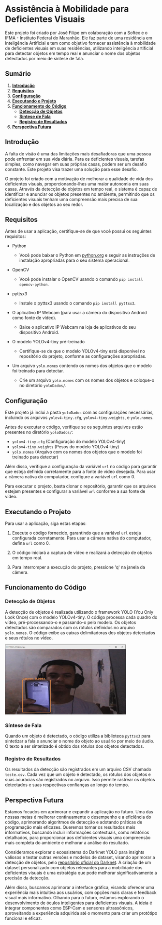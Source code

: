 # Assistência à Mobilidade para Deficientes Visuais

Este projeto foi criado por José Filipe em colaboração com a Softex e o IFMA - Instituto Federal do Maranhão. Ele faz parte de uma residência em Inteligência Artificial e tem como objetivo fornecer assistência à mobilidade de deficientes visuais em suas residências, utilizando inteligência artificial para detectar objetos em tempo real e anunciar o nome dos objetos detectados por meio de síntese de fala.

## Sumário

1. [**Introdução**](#introdução)
2. [**Requisitos**](#requisitos)
3. [**Configuração**](#configuração)
4. [**Executando o Projeto**](#executando-o-projeto)
5. [**Funcionamento do Código**](#funcionamento-do-código)
   - [**Detecção de Objetos**](#detecção-de-objetos)
   - [**Síntese de Fala**](#síntese-de-fala)
   - [**Registro de Resultados**](#registro-de-resultados)
6. [**Perspectiva Futura**](#perspectiva-futura)

## Introdução

A falta de visão é uma das limitações mais desafiadoras que uma pessoa pode enfrentar em sua vida diária. Para os deficientes visuais, tarefas simples, como navegar em suas próprias casas, podem ser um desafio constante. Este projeto visa trazer uma solução para esse desafio.

O projeto foi criado com a motivação de melhorar a qualidade de vida dos deficientes visuais, proporcionando-lhes uma maior autonomia em suas casas. Através da detecção de objetos em tempo real, o sistema é capaz de identificar e anunciar os objetos presentes no ambiente, permitindo que os deficientes visuais tenham uma compreensão mais precisa de sua localização e dos objetos ao seu redor.


## Requisitos

Antes de usar a aplicação, certifique-se de que você possui os seguintes requisitos:

- Python
  - Você pode baixar o Python em [python.org](https://www.python.org/downloads/) e seguir as instruções de instalação apropriadas para o seu sistema operacional.

- OpenCV
  - Você pode instalar o OpenCV usando o comando `pip install opencv-python`.

- pyttsx3
  - Instale o pyttsx3 usando o comando `pip install pyttsx3`.

- O aplicativo IP Webcam (para usar a câmera do dispositivo Android como fonte de vídeo).
  - Baixe o aplicativo IP Webcam na loja de aplicativos do seu dispositivo Android.

- O modelo YOLOv4-tiny pré-treinado
  - Certifique-se de que o modelo YOLOv4-tiny está disponível no repositório do projeto, conforme as configurações apropriadas.

- Um arquivo `yolo.nomes` contendo os nomes dos objetos que o modelo foi treinado para detectar.
  - Crie um arquivo `yolo.nomes` com os nomes dos objetos e coloque-o no diretório `yoloDados/`.



## Configuração

Este projeto já inclui a pasta `yoloDados` com as configurações necessárias, incluindo os arquivos `yolov4-tiny.cfg`, `yolov4-tiny.weights`, e `yolo.nomes`.

Antes de executar o código, verifique se os seguintes arquivos estão presentes no diretório `yoloDados/`:

- `yolov4-tiny.cfg` (Configuração do modelo YOLOv4-tiny)
- `yolov4-tiny.weights` (Pesos do modelo YOLOv4-tiny)
- `yolo.nomes` (Arquivo com os nomes dos objetos que o modelo foi treinado para detectar)

Além disso, verifique a configuração da variável `url` no código para garantir que esteja definida corretamente para a fonte de vídeo desejada. Para usar a câmera nativa do computador, configure a variável `url` como 0.

Para executar o projeto, basta clonar o repositório, garantir que os arquivos estejam presentes e configurar a variável `url` conforme a sua fonte de vídeo.


## Executando o Projeto

Para usar a aplicação, siga estas etapas:

1. Execute o código fornecido, garantindo que a variável `url` esteja configurada corretamente. Para usar a câmera nativa do computador, defina `url` como 0.

2. O código iniciará a captura de vídeo e realizará a detecção de objetos em tempo real.

3. Para interromper a execução do projeto, pressione 'q' na janela da câmera.

## Funcionamento do Código

### Detecção de Objetos

A detecção de objetos é realizada utilizando o framework YOLO (You Only Look Once) com o modelo YOLOv4-tiny. O código processa cada quadro do vídeo, pré-processando-o e passando-o pelo modelo. Os objetos detectados são comparados com os rótulos definidos no arquivo `yolo.nomes`. O código exibe as caixas delimitadoras dos objetos detectados e seus rótulos no vídeo.

<img src="src/celular.png" alt="Exemplo Celular" width="400">


### Síntese de Fala

Quando um objeto é detectado, o código utiliza a biblioteca `pyttsx3` para sintetizar a fala e anunciar o nome do objeto ao usuário por meio de áudio. O texto a ser sintetizado é obtido dos rótulos dos objetos detectados.

### Registro de Resultados

Os resultados da detecção são registrados em um arquivo CSV chamado `teste.csv`. Cada vez que um objeto é detectado, os rótulos dos objetos e suas acurácias são registrados no arquivo. Isso permite rastrear os objetos detectados e suas respectivas confianças ao longo do tempo.

## Perspectiva Futura

Estamos focados em aprimorar e expandir a aplicação no futuro. Uma das nossas metas é melhorar continuamente o desempenho e a eficiência do código, aprimorando algoritmos de detecção e adotando práticas de programação mais eficazes. Queremos tornar os resultados mais informativos, buscando incluir informações contextuais, como relatórios detalhados, para proporcionar aos deficientes visuais uma compreensão mais completa do ambiente e melhorar a análise do resultado.

Consideramos explorar o ecossistema do Darknet YOLO para insights valiosos e testar outras versões e modelos de dataset, visando aprimorar a detecção de objetos, pelo [repositório oficial do Darknet](https://github.com/AlexeyAB/darknet). A criação de um dataset personalizado com objetos relevantes para a mobilidade dos deficientes visuais é uma estratégia que pode melhorar significativamente a precisão da detecção.

Além disso, buscamos aprimorar a interface gráfica, visando oferecer uma experiência mais intuitiva aos usuários, com opções mais claras e feedback visual mais informativo. Olhando para o futuro, estamos explorando o desenvolvimento de óculos inteligentes para deficientes visuais. A ideia é integrar componentes como ESP-Cam e sensores ultrassônicos, aproveitando a experiência adquirida até o momento para criar um protótipo funcional e eficaz.

